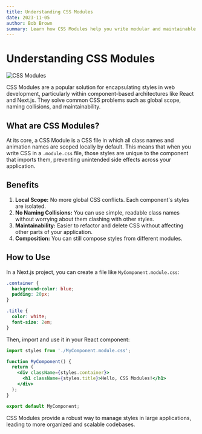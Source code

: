 ```yaml
---
title: Understanding CSS Modules
date: 2023-11-05
author: Bob Brown
summary: Learn how CSS Modules help you write modular and maintainable CSS in your React and Next.js projects.
---
```


# Understanding CSS Modules

![CSS Modules](/file.svg)

CSS Modules are a popular solution for encapsulating styles in web development, particularly within component-based architectures like React and Next.js. They solve common CSS problems such as global scope, naming collisions, and maintainability.

## What are CSS Modules?

At its core, a CSS Module is a CSS file in which all class names and animation names are scoped locally by default. This means that when you write CSS in a `.module.css` file, those styles are unique to the component that imports them, preventing unintended side effects across your application.

## Benefits

1.  **Local Scope:** No more global CSS conflicts. Each component's styles are isolated.
2.  **No Naming Collisions:** You can use simple, readable class names without worrying about them clashing with other styles.
3.  **Maintainability:** Easier to refactor and delete CSS without affecting other parts of your application.
4.  **Composition:** You can still compose styles from different modules.

## How to Use

In a Next.js project, you can create a file like `MyComponent.module.css`:

```css
.container {
  background-color: blue;
  padding: 20px;
}

.title {
  color: white;
  font-size: 2em;
}
```

Then, import and use it in your React component:

```jsx
import styles from './MyComponent.module.css';

function MyComponent() {
  return (
    <div className={styles.container}>
      <h1 className={styles.title}>Hello, CSS Modules!</h1>
    </div>
  );
}

export default MyComponent;
```

CSS Modules provide a robust way to manage styles in large applications, leading to more organized and scalable codebases.
